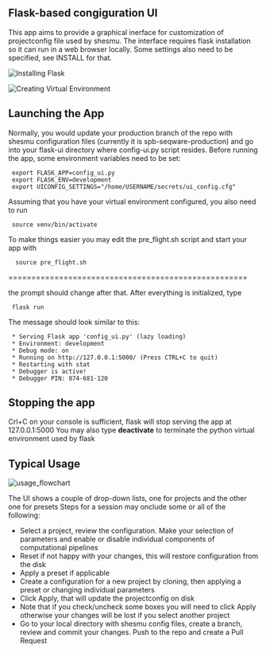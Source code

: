## Flask-based congiguration UI

This app aims to provide a graphical inerface for customization of projectconfig file used by shesmu.
The interface requires flask installation so it can run in a web browser locally. Some settings also
need to be specified, see INSTALL for that. 

![Installing Flask](https://flask.palletsprojects.com/en/2.1.x/installation/)
 
![Creating Virtual Environment](https://packaging.python.org/en/latest/tutorials/installing-packages/#creating-and-using-virtual-environments)

## Launching the App

Normally, you would update your production branch of the repo with shesmu configuration files 
(currently it is spb-seqware-production) and go into your flask-ui directory where
config-ui.py script resides. Before running the app, some environment variables need to be set:

```
 export FLASK_APP=config_ui.py
 export FLASK_ENV=development
 export UICONFIG_SETTINGS="/home/USERNAME/secrets/ui_config.cfg"
```

Assuming that you have your virtual environment configured, you also need to run

```
 source venv/bin/activate
```

To make things easier you may edit the pre_flight.sh
script and start your app with

```
  source pre_flight.sh
```

====================================================

the prompt should change after that. After everything is initialized, type

```
 flask run
```

The message should look similar to this:

```
 * Serving Flask app 'config_ui.py' (lazy loading)
 * Environment: development
 * Debug mode: on
 * Running on http://127.0.0.1:5000/ (Press CTRL+C to quit)
 * Restarting with stat
 * Debugger is active!
 * Debugger PIN: 874-681-120
```

## Stopping the app

Crl+C on your console is sufficient, flask will stop serving the app at 127.0.0.1:5000
You may also type **deactivate** to terminate the python virtual environment used by flask

## Typical Usage

![usage_flowchart](docs/ui_flowchart.png)

The UI shows a couple of drop-down lists, one for projects and the other one for presets
Steps for a session may onclude some or all of the following:

* Select a project, review the configuration. Make your selection of parameters and enable
  or disable individual components of computational pipelines
* Reset if not happy with your changes, this will restore configuration from the disk
* Apply a preset if applicable
* Create a configuration for a new project by cloning, then applying a preset
  or changing individual parameters
* Click Apply, that will update the projectconfig on disk
* Note that if you check/uncheck some boxes you will need to click Apply
  otherwise your changes will be lost if you select another project
* Go to your local directory with shesmu config files, create a branch, review 
  and commit your changes. Push to the repo and create a Pull Request



